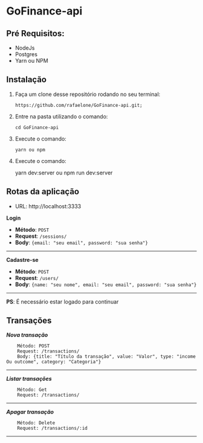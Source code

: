 # GoFinance-api

## Pré Requisitos:

- NodeJs
- Postgres
- Yarn ou NPM

## Instalação

1.  Faça um clone desse repositório rodando no seu terminal:

        https://github.com/rafaelone/GoFinance-api.git;

2.  Entre na pasta utilizando o comando:

        cd GoFinance-api

3.  Execute o comando:

        yarn ou npm

4.  Execute o comando:

    yarn dev:server ou npm run dev:server

## Rotas da aplicação

- URL: http://localhost:3333

**Login**

- **Método**: `POST`
- **Request**: `/sessions/`
- **Body**: `{email: "seu email", password: "sua senha"}`

---

**Cadastre-se**

- **Método**: `POST`
- **Request**: `/users/`
- **Body**: `{name: "seu nome", email: "seu email", password: "sua senha"}`

---

**PS**: É necessário estar logado para continuar

## **Transações**

**_Nova transação_**

        Método: POST
        Request: /transactions/
        Body: {title: "Título da transação", value: "Valor", type: "income Ou outcome", category: "Categoria"}

---

**_Listar transações_**

        Método: Get
        Request: /transactions/

---

**_Apagar transação_**

        Método: Delete
        Request: /transactions/:id

---
